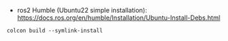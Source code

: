 + ros2 Humble (Ubuntu22 simple installation): https://docs.ros.org/en/humble/Installation/Ubuntu-Install-Debs.html
```shell
colcon build --symlink-install
```
